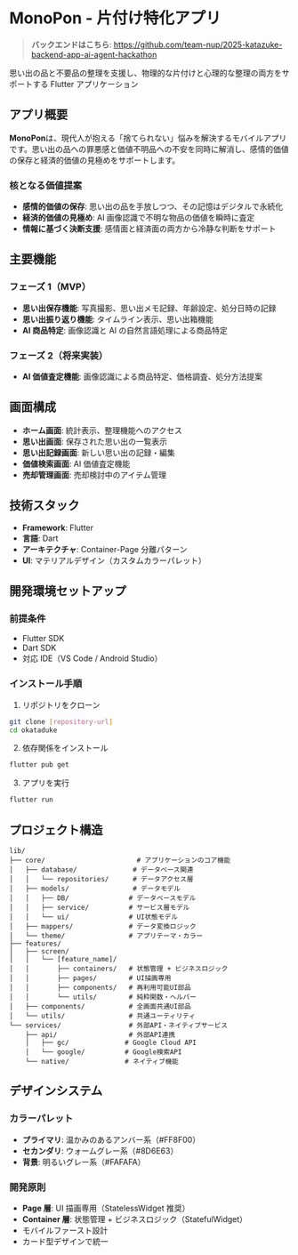 # MonoPon - 片付け特化アプリ

> **バックエンドはこちら**: https://github.com/team-nup/2025-katazuke-backend-app-ai-agent-hackathon

思い出の品と不要品の整理を支援し、物理的な片付けと心理的な整理の両方をサポートする Flutter アプリケーション

## アプリ概要

**MonoPon**は、現代人が抱える「捨てられない」悩みを解決するモバイルアプリです。思い出の品への罪悪感と価値不明品への不安を同時に解消し、感情的価値の保存と経済的価値の見極めをサポートします。

### 核となる価値提案

- **感情的価値の保存**: 思い出の品を手放しつつ、その記憶はデジタルで永続化
- **経済的価値の見極め**: AI 画像認識で不明な物品の価値を瞬時に査定
- **情報に基づく決断支援**: 感情面と経済面の両方から冷静な判断をサポート

## 主要機能

### フェーズ 1（MVP）

- **思い出保存機能**: 写真撮影、思い出メモ記録、年齢設定、処分日時の記録
- **思い出振り返り機能**: タイムライン表示、思い出箱機能
- **AI 商品特定**: 画像認識と AI の自然言語処理による商品特定

### フェーズ 2（将来実装）

- **AI 価値査定機能**: 画像認識による商品特定、価格調査、処分方法提案

## 画面構成

- **ホーム画面**: 統計表示、整理機能へのアクセス
- **思い出画面**: 保存された思い出の一覧表示
- **思い出記録画面**: 新しい思い出の記録・編集
- **価値検索画面**: AI 価値査定機能
- **売却管理画面**: 売却検討中のアイテム管理

## 技術スタック

- **Framework**: Flutter
- **言語**: Dart
- **アーキテクチャ**: Container-Page 分離パターン
- **UI**: マテリアルデザイン（カスタムカラーパレット）

## 開発環境セットアップ

### 前提条件

- Flutter SDK
- Dart SDK
- 対応 IDE（VS Code / Android Studio）

### インストール手順

1. リポジトリをクローン

```bash
git clone [repository-url]
cd okataduke
```

2. 依存関係をインストール

```bash
flutter pub get
```

3. アプリを実行

```bash
flutter run
```

## プロジェクト構造

```
lib/
├── core/                       # アプリケーションのコア機能
│   ├── database/              # データベース関連
│   │   └── repositories/      # データアクセス層
│   ├── models/                # データモデル
│   │   ├── DB/               # データベースモデル
│   │   ├── service/          # サービス層モデル
│   │   └── ui/               # UI状態モデル
│   ├── mappers/              # データ変換ロジック
│   └── theme/                # アプリテーマ・カラー
├── features/
│   ├── screen/
│   │   └── [feature_name]/
│   │       ├── containers/   # 状態管理 + ビジネスロジック
│   │       ├── pages/        # UI描画専用
│   │       ├── components/   # 再利用可能UI部品
│   │       └── utils/        # 純粋関数・ヘルパー
│   ├── components/           # 全画面共通UI部品
│   └── utils/                # 共通ユーティリティ
└── services/                 # 外部API・ネイティブサービス
    ├── api/                  # 外部API連携
    │   ├── gc/              # Google Cloud API
    │   └── google/          # Google検索API
    └── native/              # ネイティブ機能
```

## デザインシステム

### カラーパレット

- **プライマリ**: 温かみのあるアンバー系（#FF8F00）
- **セカンダリ**: ウォームグレー系（#8D6E63）
- **背景**: 明るいグレー系（#FAFAFA）

### 開発原則

- **Page 層**: UI 描画専用（StatelessWidget 推奨）
- **Container 層**: 状態管理 + ビジネスロジック（StatefulWidget）
- モバイルファースト設計
- カード型デザインで統一

